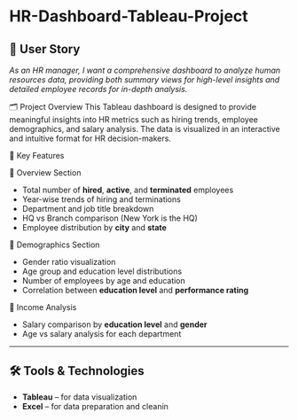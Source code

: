 # HR-Dashboard-Tableau-Project
## 👤 User Story
_As an HR manager, I want a comprehensive dashboard to analyze human resources data, providing both summary views for high-level insights and detailed employee records for in-depth analysis._

 🗂️ Project Overview
This Tableau dashboard is designed to provide meaningful insights into HR metrics such as hiring trends, employee demographics, and salary analysis. The data is visualized in an interactive and intuitive format for HR decision-makers.

 📌 Key Features

🔹 Overview Section
- Total number of **hired**, **active**, and **terminated** employees
- Year-wise trends of hiring and terminations
- Department and job title breakdown
- HQ vs Branch comparison (New York is the HQ)
- Employee distribution by **city** and **state**

 🔹 Demographics Section
- Gender ratio visualization
- Age group and education level distributions
- Number of employees by age and education
- Correlation between **education level** and **performance rating**

🔹 Income Analysis
- Salary comparison by **education level** and **gender**
- Age vs salary analysis for each department

---

## 🛠️ Tools & Technologies

- **Tableau** – for data visualization
- **Excel** – for data preparation and cleanin
